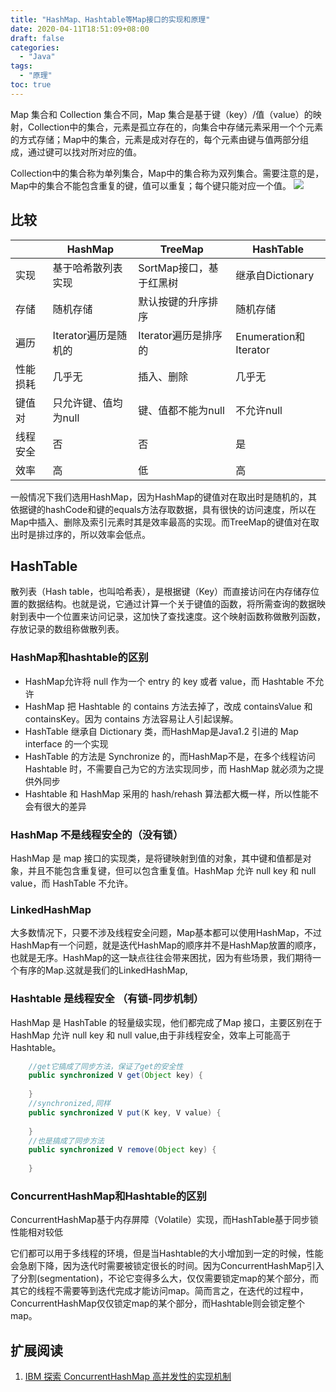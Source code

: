 ```yaml
---
title: "HashMap、Hashtable等Map接口的实现和原理"
date: 2020-04-11T18:51:09+08:00
draft: false
categories:
  - "Java"
tags:
  - "原理"
toc: true
---
```


Map 集合和 Collection 集合不同，Map 集合是基于键（key）/值（value）的映射，Collection中的集合，元素是孤立存在的，向集合中存储元素采用一个个元素的方式存储；Map中的集合，元素是成对存在的，每个元素由键与值两部分组成，通过键可以找对所对应的值。

Collection中的集合称为单列集合，Map中的集合称为双列集合。需要注意的是，Map中的集合不能包含重复的键，值可以重复；每个键只能对应一个值。
![](/images/posts/2020/map-interface-1.png)

<!--more-->

## 比较

|          | HashMap              | TreeMap                 | HashTable             |
| -------- | -------------------- | ----------------------- | --------------------- |
| 实现     | 基于哈希散列表实现   | SortMap接口，基于红黑树 | 继承自Dictionary      |
| 存储     | 随机存储             | 默认按键的升序排序      | 随机存储              |
| 遍历     | Iterator遍历是随机的 | Iterator遍历是排序的    | Enumeration和Iterator |
| 性能损耗 | 几乎无               | 插入、删除              | 几乎无                |
| 键值对   | 只允许键、值均为null | 键、值都不能为null      | 不允许null            |
| 线程安全 | 否                   | 否                      | 是                    |
| 效率     | 高                   | 低                      | 高                    |

一般情况下我们选用HashMap，因为HashMap的键值对在取出时是随机的，其依据键的hashCode和键的equals方法存取数据，具有很快的访问速度，所以在Map中插入、删除及索引元素时其是效率最高的实现。而TreeMap的键值对在取出时是排过序的，所以效率会低点。

## HashTable

散列表（Hash table，也叫哈希表），是根据键（Key）而直接访问在内存储存位置的数据结构。也就是说，它通过计算一个关于键值的函数，将所需查询的数据映射到表中一个位置来访问记录，这加快了查找速度。这个映射函数称做散列函数，存放记录的数组称做散列表。

### HashMap和hashtable的区别

* HashMap允许将 null 作为一个 entry 的 key 或者 value，而 Hashtable 不允许
* HashMap 把 Hashtable 的 contains 方法去掉了，改成 containsValue 和 containsKey。因为 contains 方法容易让人引起误解。
* HashTable 继承自 Dictionary 类，而HashMap是Java1.2 引进的 Map interface 的一个实现
* HashTable 的方法是 Synchronize 的，而HashMap不是，在多个线程访问 Hashtable 时，不需要自己为它的方法实现同步，而 HashMap 就必须为之提供外同步
* Hashtable 和 HashMap 采用的 hash/rehash 算法都大概一样，所以性能不会有很大的差异

### HashMap 不是线程安全的（没有锁）

HashMap 是 map 接口的实现类，是将键映射到值的对象，其中键和值都是对象，并且不能包含重复键，但可以包含重复值。HashMap 允许 null key 和 null value，而 HashTable 不允许。

### LinkedHashMap

大多数情况下，只要不涉及线程安全问题，Map基本都可以使用HashMap，不过HashMap有一个问题，就是迭代HashMap的顺序并不是HashMap放置的顺序，也就是无序。HashMap的这一缺点往往会带来困扰，因为有些场景，我们期待一个有序的Map.这就是我们的LinkedHashMap,

### Hashtable 是线程安全 （有锁-同步机制）

HashMap 是 HashTable 的轻量级实现，他们都完成了Map 接口，主要区别在于 HashMap 允许 null key 和 null value,由于非线程安全，效率上可能高于 Hashtable。

```Java
    //get它搞成了同步方法，保证了get的安全性
    public synchronized V get(Object key) {
    
    }
    //synchronized,同样
    public synchronized V put(K key, V value) {
    
    }
    //也是搞成了同步方法
    public synchronized V remove(Object key) {
    
    }
```

### ConcurrentHashMap和Hashtable的区别

ConcurrentHashMap基于内存屏障（Volatile）实现，而HashTable基于同步锁性能相对较低

它们都可以用于多线程的环境，但是当Hashtable的大小增加到一定的时候，性能会急剧下降，因为迭代时需要被锁定很长的时间。因为ConcurrentHashMap引入了分割(segmentation)，不论它变得多么大，仅仅需要锁定map的某个部分，而其它的线程不需要等到迭代完成才能访问map。简而言之，在迭代的过程中，ConcurrentHashMap仅仅锁定map的某个部分，而Hashtable则会锁定整个map。

## 扩展阅读

1. [IBM 探索 ConcurrentHashMap 高并发性的实现机制](https://www.ibm.com/developerworks/cn/java/java-lo-concurrenthashmap/index.html)



